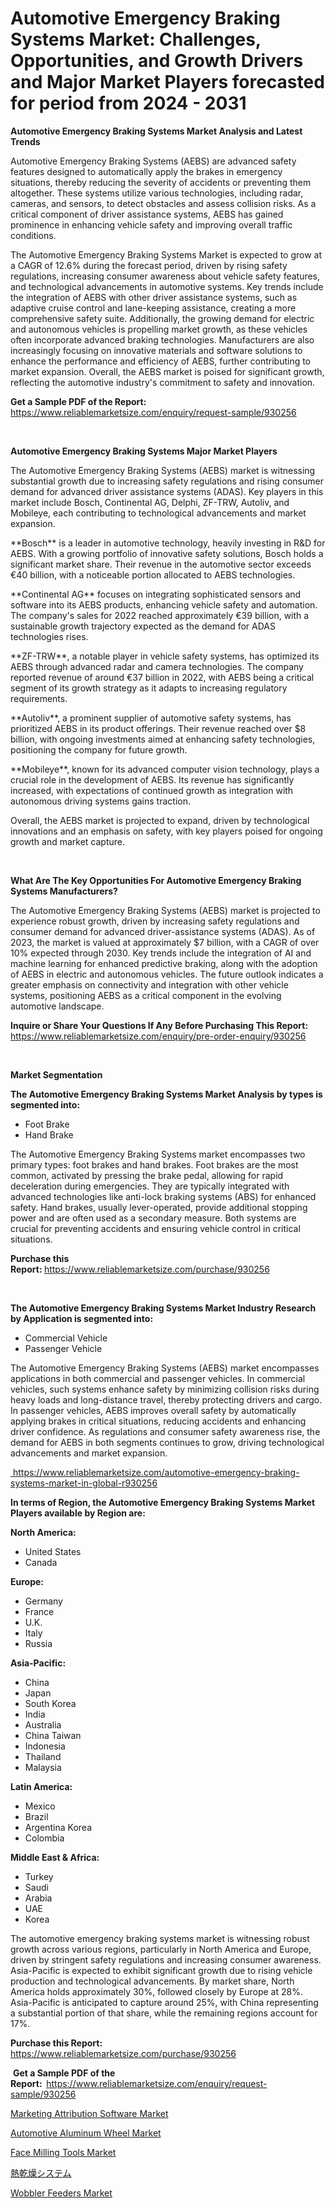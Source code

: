 <p><h1>Automotive Emergency Braking Systems Market: Challenges, Opportunities, and Growth Drivers and Major Market Players forecasted for period from 2024 - 2031</h1></p><p><strong>Automotive Emergency Braking Systems Market Analysis and Latest Trends</strong></p>
<p><p>Automotive Emergency Braking Systems (AEBS) are advanced safety features designed to automatically apply the brakes in emergency situations, thereby reducing the severity of accidents or preventing them altogether. These systems utilize various technologies, including radar, cameras, and sensors, to detect obstacles and assess collision risks. As a critical component of driver assistance systems, AEBS has gained prominence in enhancing vehicle safety and improving overall traffic conditions.</p><p>The Automotive Emergency Braking Systems Market is expected to grow at a CAGR of 12.6% during the forecast period, driven by rising safety regulations, increasing consumer awareness about vehicle safety features, and technological advancements in automotive systems. Key trends include the integration of AEBS with other driver assistance systems, such as adaptive cruise control and lane-keeping assistance, creating a more comprehensive safety suite. Additionally, the growing demand for electric and autonomous vehicles is propelling market growth, as these vehicles often incorporate advanced braking technologies. Manufacturers are also increasingly focusing on innovative materials and software solutions to enhance the performance and efficiency of AEBS, further contributing to market expansion. Overall, the AEBS market is poised for significant growth, reflecting the automotive industry's commitment to safety and innovation.</p></p>
<p><strong>Get a Sample PDF of the Report:&nbsp;</strong> <a href="https://www.reliablemarketsize.com/enquiry/request-sample/930256">https://www.reliablemarketsize.com/enquiry/request-sample/930256</a></p>
<p>&nbsp;</p>
<p><strong>Automotive Emergency Braking Systems Major Market Players</strong></p>
<p><p>The Automotive Emergency Braking Systems (AEBS) market is witnessing substantial growth due to increasing safety regulations and rising consumer demand for advanced driver assistance systems (ADAS). Key players in this market include Bosch, Continental AG, Delphi, ZF-TRW, Autoliv, and Mobileye, each contributing to technological advancements and market expansion.</p><p>**Bosch** is a leader in automotive technology, heavily investing in R&D for AEBS. With a growing portfolio of innovative safety solutions, Bosch holds a significant market share. Their revenue in the automotive sector exceeds €40 billion, with a noticeable portion allocated to AEBS technologies.</p><p>**Continental AG** focuses on integrating sophisticated sensors and software into its AEBS products, enhancing vehicle safety and automation. The company's sales for 2022 reached approximately €39 billion, with a sustainable growth trajectory expected as the demand for ADAS technologies rises.</p><p>**ZF-TRW**, a notable player in vehicle safety systems, has optimized its AEBS through advanced radar and camera technologies. The company reported revenue of around €37 billion in 2022, with AEBS being a critical segment of its growth strategy as it adapts to increasing regulatory requirements.</p><p>**Autoliv**, a prominent supplier of automotive safety systems, has prioritized AEBS in its product offerings. Their revenue reached over $8 billion, with ongoing investments aimed at enhancing safety technologies, positioning the company for future growth.</p><p>**Mobileye**, known for its advanced computer vision technology, plays a crucial role in the development of AEBS. Its revenue has significantly increased, with expectations of continued growth as integration with autonomous driving systems gains traction.</p><p>Overall, the AEBS market is projected to expand, driven by technological innovations and an emphasis on safety, with key players poised for ongoing growth and market capture.</p></p>
<p>&nbsp;</p>
<p><strong>What Are The Key Opportunities For Automotive Emergency Braking Systems Manufacturers?</strong></p>
<p><p>The Automotive Emergency Braking Systems (AEBS) market is projected to experience robust growth, driven by increasing safety regulations and consumer demand for advanced driver-assistance systems (ADAS). As of 2023, the market is valued at approximately $7 billion, with a CAGR of over 10% expected through 2030. Key trends include the integration of AI and machine learning for enhanced predictive braking, along with the adoption of AEBS in electric and autonomous vehicles. The future outlook indicates a greater emphasis on connectivity and integration with other vehicle systems, positioning AEBS as a critical component in the evolving automotive landscape.</p></p>
<p><strong>Inquire or Share Your Questions If Any Before Purchasing This Report:</strong> <a href="https://www.reliablemarketsize.com/enquiry/pre-order-enquiry/930256">https://www.reliablemarketsize.com/enquiry/pre-order-enquiry/930256</a></p>
<p>&nbsp;</p>
<p><strong>Market Segmentation</strong></p>
<p><strong>The Automotive Emergency Braking Systems Market Analysis by types is segmented into:</strong></p>
<p><ul><li>Foot Brake</li><li>Hand Brake</li></ul></p>
<p><p>The Automotive Emergency Braking Systems market encompasses two primary types: foot brakes and hand brakes. Foot brakes are the most common, activated by pressing the brake pedal, allowing for rapid deceleration during emergencies. They are typically integrated with advanced technologies like anti-lock braking systems (ABS) for enhanced safety. Hand brakes, usually lever-operated, provide additional stopping power and are often used as a secondary measure. Both systems are crucial for preventing accidents and ensuring vehicle control in critical situations.</p></p>
<p><strong>Purchase this Report:&nbsp;</strong><a href="https://www.reliablemarketsize.com/purchase/930256">https://www.reliablemarketsize.com/purchase/930256</a></p>
<p>&nbsp;</p>
<p><strong>The Automotive Emergency Braking Systems Market Industry Research by Application is segmented into:</strong></p>
<p><ul><li>Commercial Vehicle</li><li>Passenger Vehicle</li></ul></p>
<p><p>The Automotive Emergency Braking Systems (AEBS) market encompasses applications in both commercial and passenger vehicles. In commercial vehicles, such systems enhance safety by minimizing collision risks during heavy loads and long-distance travel, thereby protecting drivers and cargo. In passenger vehicles, AEBS improves overall safety by automatically applying brakes in critical situations, reducing accidents and enhancing driver confidence. As regulations and consumer safety awareness rise, the demand for AEBS in both segments continues to grow, driving technological advancements and market expansion.</p></p>
<p><a href="https://www.reliablemarketsize.com/automotive-emergency-braking-systems-market-in-global-r930256">&nbsp;https://www.reliablemarketsize.com/automotive-emergency-braking-systems-market-in-global-r930256</a></p>
<p><strong>In terms of Region, the Automotive Emergency Braking Systems Market Players available by Region are:</strong></p>
<p>
    <p> <strong> North America: </strong>
        <ul>
            <li>United States</li>
            <li>Canada</li>
        </ul>
        </p> 
    <p> <strong> Europe: </strong>
        <ul>
            <li>Germany</li>
            <li>France</li>
            <li>U.K.</li>
            <li>Italy</li>
            <li>Russia</li>
        </ul>
        </p> 
    <p> <strong> Asia-Pacific: </strong>
        <ul>
            <li>China</li>
            <li>Japan</li>
            <li>South Korea</li>
            <li>India</li>
            <li>Australia</li>
            <li>China Taiwan</li>
            <li>Indonesia</li>
            <li>Thailand</li>
            <li>Malaysia</li>
        </ul>
        </p> 
    <p> <strong> Latin America: </strong>
        <ul>
            <li>Mexico</li>
            <li>Brazil</li>
            <li>Argentina Korea</li>
            <li>Colombia</li>
        </ul>
        </p> 
    <p> <strong> Middle East & Africa: </strong>
        <ul>
            <li>Turkey</li>
            <li>Saudi</li>
            <li>Arabia</li>
            <li>UAE</li>
            <li>Korea</li>
        </ul>
    </p>
    </p>
<p><p>The automotive emergency braking systems market is witnessing robust growth across various regions, particularly in North America and Europe, driven by stringent safety regulations and increasing consumer awareness. Asia-Pacific is expected to exhibit significant growth due to rising vehicle production and technological advancements. By market share, North America holds approximately 30%, followed closely by Europe at 28%. Asia-Pacific is anticipated to capture around 25%, with China representing a substantial portion of that share, while the remaining regions account for 17%.</p></p>
<p><strong>Purchase this Report: </strong><a href="https://www.reliablemarketsize.com/purchase/930256">https://www.reliablemarketsize.com/purchase/930256</a></p>
<p>&nbsp;<strong>Get a Sample PDF of the Report:&nbsp;&nbsp;</strong><a href="https://www.reliablemarketsize.com/enquiry/request-sample/930256">https://www.reliablemarketsize.com/enquiry/request-sample/930256</a></p>
<p><strong></strong></p>
<p><p><a href="https://www.linkedin.com/pulse/global-marketing-attribution-software-market-analysis-trends-cbf1f?trackingId=UDzesf2XSZSLdye1YAuLRA%3D%3D">Marketing Attribution Software Market</a></p><p><a href="https://issuu.com/reportprime-2/docs/automotive-aluminum-wheel-market-si_91ef737c9d8108">Automotive Aluminum Wheel Market</a></p><p><a href="https://medium.com/@jariartemva9/this-report-aims-to-deliver-an-in-depth-analysis-of-the-global-face-milling-tools-market-offering-4fee322e1fd2">Face Milling Tools Market</a></p><p><a href="https://medium.com/@charm854/heat-dryer-systems-market-%E3%81%AF-%E3%82%B3%E3%82%B9%E3%83%88%E7%AE%A1%E7%90%86%E3%81%A8%E5%8A%B9%E7%8E%87%E5%90%91%E4%B8%8A%E3%82%92%E5%84%AA%E5%85%88%E3%81%97%E3%81%BE%E3%81%99-%E3%81%95%E3%82%89%E3%81%AB-%E5%A0%B1%E5%91%8A%E6%9B%B8%E3%81%AF%E5%B8%82%E5%A0%B4%E3%81%AE%E9%9C%80%E8%A6%81%E9%9D%A2%E3%81%A8%E4%BE%9B%E7%B5%A6%E9%9D%A2%E3%81%AE%E4%B8%A1%E6%96%B9%E3%82%92%E3%82%AB%E3%83%90%E3%83%BC%E3%81%97%E3%81%A6%E3%81%84%E3%81%BE%E3%81%99-heat-dryer-systems-f221bf41a29f">熱乾燥システム</a></p><p><a href="https://medium.com/@jariartemva9/the-wobbler-feeders-market-is-anticipated-to-experience-significant-growth-with-a-projected-cagr-5da5065f3c0d">Wobbler Feeders Market</a></p></p>